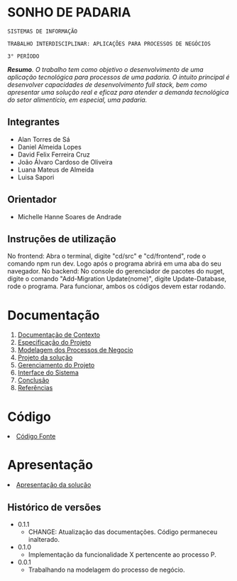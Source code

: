 # SONHO DE PADARIA

`SISTEMAS DE INFORMAÇÃO`

`TRABALHO INTERDISCIPLINAR: APLICAÇÕES PARA PROCESSOS DE NEGÓCIOS`

`3° PERÍODO`

_**Resumo**. O trabalho tem como objetivo o desenvolvimento de uma aplicação tecnológica para processos de uma padaria. O intuito principal é desenvolver capacidades de desenvolvimento full stack, bem como apresentar uma solução real e eficaz para atender a demanda tecnológica do setor alimentício, em especial, uma padaria._

## Integrantes

* Alan Torres de Sá
* Daniel Almeida Lopes
* David Felix Ferreira Cruz
* João Álvaro Cardoso de Oliveira
* Luana Mateus de Almeida
* Luisa Sapori

## Orientador

* Michelle Hanne Soares de Andrade

## Instruções de utilização

No frontend: Abra o terminal, digite "cd/src" e "cd/frontend", rode o comando npm run dev. Logo após o programa abrirá em uma aba do seu navegador.
No backend: No console do gerenciador de pacotes do nuget, digite o comando "Add-Migration Update(nome)", digite Update-Database, rode o programa.
Para funcionar, ambos os códigos devem estar rodando.

# Documentação

<ol>
<li><a href="docs/1-Contexto.md"> Documentação de Contexto</a></li>
<li><a href="docs/2-Especificação.md"> Especificação do Projeto</a></li>
<li><a href="docs/3-Modelagem-Processos-Negócio.md"> Modelagem dos Processos de Negocio</a></li>
<li><a href="docs/4-Projeto-Solucao.md"> Projeto da solução</a></li>
<li><a href="docs/5-Gerenciamento-Projeto.md"> Gerenciamento do Projeto</a></li>
<li><a href="docs/6-Interface-Sistema.md"> Interface do Sistema</a></li>
<li><a href="docs/7-Conclusão.md"> Conclusão</a></li>
<li><a href="docs/8-Referências.md"> Referências</a></li>
</ol>

# Código

<li><a href="src/README.md"> Código Fonte</a></li>

# Apresentação

<li><a href="presentation/README.md"> Apresentação da solução</a></li>


## Histórico de versões

* 0.1.1
    * CHANGE: Atualização das documentações. Código permaneceu inalterado.
* 0.1.0
    * Implementação da funcionalidade X pertencente ao processo P.
* 0.0.1
    * Trabalhando na modelagem do processo de negócio.

